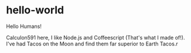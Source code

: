 # hello-world

Hello Humans!

Calculon591 here, I like Node.js and Coffeescript (That's what I made of!).
I've had Tacos on the Moon and find them far superior to Earth Tacos.r
